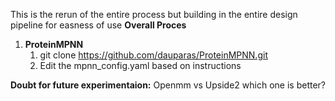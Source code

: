 This is the rerun of the entire process but building in the entire design pipeline for easness of use
**Overall Proces**
1. **ProteinMPNN**
    1. git clone https://github.com/dauparas/ProteinMPNN.git
    2. Edit the mpnn_config.yaml based on instructions

**Doubt for future experimentaion:**
Openmm vs Upside2 which one is better?
